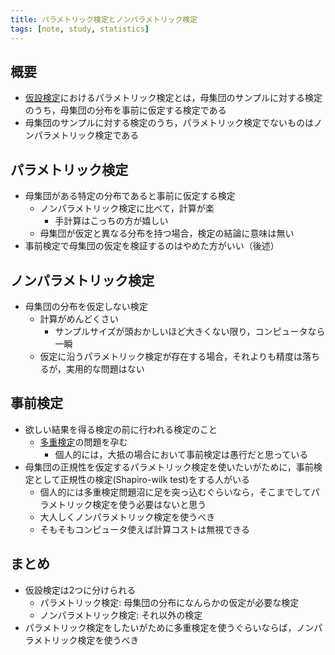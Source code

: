```yaml
---
title: パラメトリック検定とノンパラメトリック検定
tags: [note, study, statistics]
---
```


## 概要
- [仮設検定](note/study/statistics/hypothesis-test.md)におけるパラメトリック検定とは，母集団のサンプルに対する検定のうち，母集団の分布を事前に仮定する検定である
- 母集団のサンプルに対する検定のうち，パラメトリック検定でないものはノンパラメトリック検定である

## パラメトリック検定
- 母集団がある特定の分布であると事前に仮定する検定
	- ノンパラメトリック検定に比べて，計算が楽
		- 手計算はこっちの方が嬉しい
	- 母集団が仮定と異なる分布を持つ場合，検定の結論に意味は無い
- 事前検定で母集団の仮定を検証するのはやめた方がいい（後述）

## ノンパラメトリック検定
- 母集団の分布を仮定しない検定
	- 計算がめんどくさい
		- サンプルサイズが頭おかしいほど大きくない限り，コンピュータなら一瞬
	- 仮定に沿うパラメトリック検定が存在する場合，それよりも精度は落ちるが，実用的な問題はない

## 事前検定
- 欲しい結果を得る検定の前に行われる検定のこと
	- [多重検定](note/study/statistics/hypothesis-test-multiplicity.md)の問題を孕む
		- 個人的には，大抵の場合において事前検定は愚行だと思っている
- 母集団の正規性を仮定するパラメトリック検定を使いたいがために，事前検定として正規性の検定(Shapiro-wilk test)をする人がいる
	- 個人的には多重検定問題沼に足を突っ込むぐらいなら，そこまでしてパラメトリック検定を使う必要はないと思う
	- 大人しくノンパラメトリック検定を使うべき
	- そもそもコンピュータ使えば計算コストは無視できる

## まとめ
- 仮設検定は2つに分けられる
	- パラメトリック検定: 母集団の分布になんらかの仮定が必要な検定
	- ノンパラメトリック検定: それ以外の検定
- パラメトリック検定をしたいがために多重検定を使うぐらいならば，ノンパラメトリック検定を使うべき